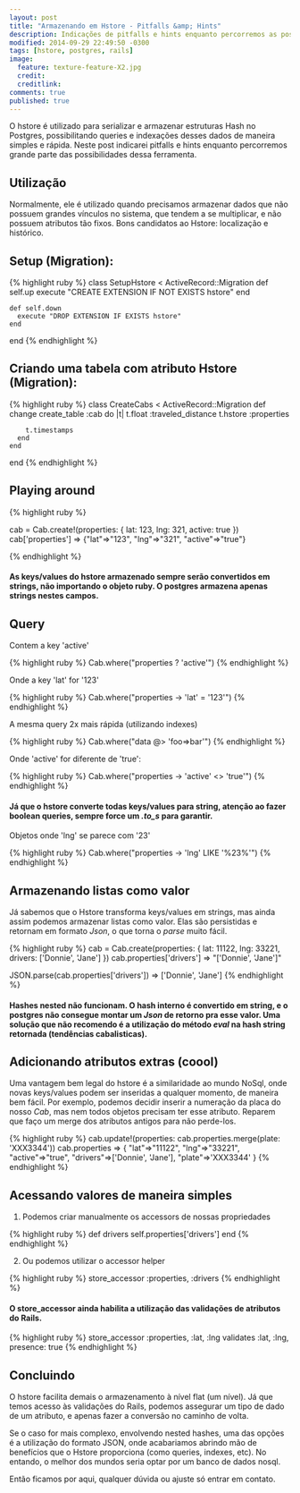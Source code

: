```yaml
---
layout: post
title: "Armazenando em Hstore - Pitfalls &amp; Hints"
description: Indicações de pitfalls e hints enquanto percorremos as possibilidades do Hstore (utilizando Rails)
modified: 2014-09-29 22:49:50 -0300
tags: [hstore, postgres, rails]
image:
  feature: texture-feature-X2.jpg
  credit:
  creditlink:
comments: true
published: true
---
```


O hstore é utilizado para serializar e armazenar estruturas Hash no Postgres,
possibilitando queries e indexações desses dados de maneira simples e rápida. Neste post indicarei pitfalls e hints enquanto percorremos grande parte das possibilidades dessa ferramenta.

## Utilização

Normalmente, ele é utilizado quando precisamos armazenar dados que não possuem grandes vínculos no sistema, que tendem a se multiplicar, e não possuem atributos tão fixos. Bons candidatos ao Hstore: localização e histórico.


## Setup (Migration):

{% highlight ruby %}
  class SetupHstore < ActiveRecord::Migration
    def self.up
      execute "CREATE EXTENSION IF NOT EXISTS hstore"
    end

    def self.down
      execute "DROP EXTENSION IF EXISTS hstore"
    end
  end
{% endhighlight %}

## Criando uma tabela com atributo Hstore (Migration):

{% highlight ruby %}
  class CreateCabs < ActiveRecord::Migration
    def change
      create_table :cab do |t|
        t.float :traveled_distance
        t.hstore :properties

        t.timestamps
      end
    end
  end
{% endhighlight %}

## Playing around

{% highlight ruby %}

  cab = Cab.create!(properties: { lat: 123, lng: 321, active: true })
  cab['properties']
  => {"lat"=>"123", "lng"=>"321", "active"=>"true"}

{% endhighlight %}

#### As keys/values do hstore armazenado sempre serão convertidos em strings, não importando o objeto ruby. O postgres armazena apenas strings nestes campos.

## Query

Contem a key 'active'

{% highlight ruby %}
  Cab.where("properties ? 'active'")
{% endhighlight %}

Onde a key 'lat' for '123'

{% highlight ruby %}
  Cab.where("properties -> 'lat' = '123'")
{% endhighlight %}

A mesma query 2x mais rápida (utilizando indexes)

{% highlight ruby %}
  Cab.where("data @> 'foo=>bar'")
{% endhighlight %}


Onde 'active' for diferente de 'true':

{% highlight ruby %}
  Cab.where("properties -> 'active' <> 'true'")
{% endhighlight %}

#### Já que o hstore converte todas keys/values para string, atenção ao fazer boolean queries, sempre force um *.to_s* para garantir.

Objetos onde 'lng' se parece com '23'

{% highlight ruby %}
  Cab.where("properties -> 'lng' LIKE '%23%'")
{% endhighlight %}

## Armazenando listas como valor

Já sabemos que o Hstore transforma keys/values em strings, mas ainda assim podemos armazenar listas como valor. Elas são persistidas e retornam em formato *Json*, o que torna o *parse* muito fácil.

{% highlight ruby %}
  cab = Cab.create(properties: { lat: 11122, lng: 33221, drivers: ['Donnie', 'Jane'] })
  cab.properties['drivers']
  => "['Donnie', 'Jane']"

  JSON.parse(cab.properties['drivers'])
  => ['Donnie', 'Jane']
{% endhighlight %}

#### Hashes nested não funcionam. O hash interno é convertido em string, e o postgres não consegue montar um *Json* de retorno pra esse valor. Uma solução que não recomendo é a utilização do método *eval* na hash string retornada (tendências cabalisticas).

## Adicionando atributos extras (coool)

Uma vantagem bem legal do hstore é a similaridade ao mundo NoSql, onde novas keys/values podem ser inseridas a qualquer momento, de maneira bem fácil. Por exemplo, podemos decidir inserir a numeração da placa do nosso *Cab*, mas nem todos objetos precisam ter esse atributo. Reparem que faço um merge dos atributos antigos para não perde-los.

{% highlight ruby %}
  cab.update!(properties: cab.properties.merge(plate: 'XXX3344'))
  cab.properties
  => { "lat"=>"11122", "lng"=>"33221", "active"=>"true", "drivers"=>['Donnie', 'Jane'], "plate"=>'XXX3344' }
{% endhighlight %}

## Acessando valores de maneira simples

1. Podemos criar manualmente os accessors de nossas propriedades

{% highlight ruby %}
  def drivers
    self.properties['drivers']
  end
{% endhighlight %}

2. Ou podemos utilizar o accessor helper

{% highlight ruby %}
  store_accessor :properties, :drivers
{% endhighlight %}

#### O store_accessor ainda habilita a utilização das validações de atributos do Rails.

{% highlight ruby %}
  store_accessor :properties, :lat, :lng
  validates :lat, :lng, presence: true
{% endhighlight %}


## Concluindo

O hstore facilita demais o armazenamento à nível flat (um nível). Já que
temos acesso às validações do Rails, podemos assegurar um tipo de dado de um atributo,
e apenas fazer a conversão no caminho de volta.

Se o caso for mais complexo, envolvendo nested hashes, uma das opções é a utilização
do formato JSON, onde acabariamos abrindo mão de benefícios que o Hstore
proporciona (como queries, indexes, etc). No entando, o melhor dos mundos
seria optar por um banco de dados nosql.


Então ficamos por aqui, qualquer dúvida ou ajuste só entrar em contato.


